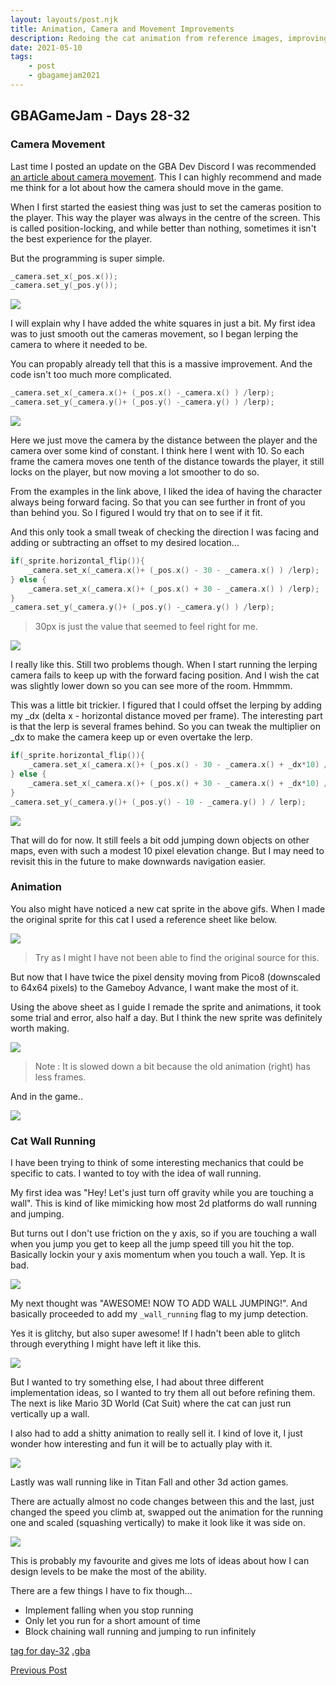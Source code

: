 ```yaml
---
layout: layouts/post.njk
title: Animation, Camera and Movement Improvements
description: Redoing the cat animation from reference images, improving how the camera follows our cat hero and introducing a new movement mechanic
date: 2021-05-10
tags:
    - post
    - gbagamejam2021
---
```


>
## GBAGameJam - Days 28-32

### Camera Movement

Last time I posted an update on the GBA Dev Discord I was recommended [an article about camera movement](https://www.gamasutra.com/blogs/ItayKeren/20150511/243083/Scroll_Back_The_Theory_and_Practice_of_Cameras_in_SideScrollers.php?print=1). This I can highly recommend and made me think for a lot about how the camera should move in the game.

When I first started the easiest thing was just to set the cameras position to the player. This way the player was always in the centre of the screen. This is called position-locking, and while better than nothing, sometimes it isn't the best experience for the player.

But the programming is super simple.

``` cpp
_camera.set_x(_pos.x());
_camera.set_y(_pos.y());
```

![](/img/position-locking.gif)

I will explain why I have added the white squares in just a bit. My first idea was to just smooth out the cameras movement, so I began lerping the camera to where it needed to be.

You can propably already tell that this is a massive improvement. And the code isn't too much more complicated.

``` cpp
_camera.set_x(_camera.x()+ (_pos.x() -_camera.x() ) /lerp);
_camera.set_y(_camera.y()+ (_pos.y() -_camera.y() ) /lerp);
```

![](/img/lerp-position-lock.gif)

Here we just move the camera by the distance between the player and the camera over some kind of constant. I think here I went with 10. So each frame the camera moves one tenth of the distance towards the player, it still locks on the player, but now moving a lot smoother to do so.

From the examples in the link above, I liked the idea of having the character always being forward facing. So that you can see further in front of you than behind you. So I figured I would try that on to see if it fit.

And this only took a small tweak of checking the direction I was facing and adding or subtracting an offset to my desired location...

``` cpp
if(_sprite.horizontal_flip()){
    _camera.set_x(_camera.x()+ (_pos.x() - 30 - _camera.x() ) /lerp);
} else {
    _camera.set_x(_camera.x()+ (_pos.x() + 30 - _camera.x() ) /lerp);
} 
_camera.set_y(_camera.y()+ (_pos.y() -_camera.y() ) /lerp);
``` 
> 30px is just the value that seemed to feel right for me.

![](/img/lerp-forward-facing.gif)

I really like this. Still two problems though. When I start running the lerping camera fails to keep up with the forward facing position. And I wish the cat was slightly lower down so you can see more of the room. Hmmmm.


This was a little bit trickier. I figured that I could offset the lerping by adding my _dx (delta x - horizontal distance moved per frame). The interesting part is that the lerp is several frames behind. So you can tweak the multiplier on _dx to make the camera keep up or even overtake the lerp.

``` cpp
if(_sprite.horizontal_flip()){
    _camera.set_x(_camera.x()+ (_pos.x() - 30 - _camera.x() + _dx*10) / lerp);
} else {
    _camera.set_x(_camera.x()+ (_pos.x() + 30 - _camera.x() + _dx*10) / lerp);
}
_camera.set_y(_camera.y()+ (_pos.y() - 10 - _camera.y() ) / lerp);
``` 

![](/img/forward-facing-momentum.gif)

That will do for now. It still feels a bit odd jumping down objects on other maps, even with such a modest 10 pixel elevation change. But I may need to revisit this in the future to make downwards navigation easier.

### Animation

You also might have noticed a new cat sprite in the above gifs. When I made the original sprite for this cat I used a reference sheet like below.

![](/img/cat-reference.jpg)

> Try as I might I have not been able to find the original source for this.


But now that I have twice the pixel density moving from Pico8 (downscaled to 64x64 pixels) to the Gameboy Advance, I want make the most of it.

Using the above sheet as I guide I remade the sprite and animations, it took some trial and error, also half a day. But I think the new sprite was definitely worth making.

![](/img/cat-animation.gif)

> Note : It is slowed down a bit because the old animation (right) has less frames.

And in the game..

![](/img/cat-new-animation.gif)

### Cat Wall Running

I have been trying to think of some interesting mechanics that could be specific to cats. I wanted to toy with the idea of wall running. 

My first idea was "Hey! Let's just turn off gravity while you are touching a wall". This is kind of like mimicking how most 2d platforms do wall running and jumping.

But turns out I don't use friction on the y axis, so if you are touching a wall when you jump you get to keep all the jump speed till you hit the top. Basically lockin your y axis momentum when you touch a wall. Yep. It is bad.

![](/img/wall-run-1.gif)

My next thought was "AWESOME! NOW TO ADD WALL JUMPING!". And basically proceeded to add my `_wall_running` flag to my jump detection.

Yes it is glitchy, but also super awesome! If I hadn't been able to glitch through everything I might have left it like this.

![](/img/wall-run-2.gif)

But I wanted to try something else, I had about three different implementation ideas, so I wanted to try them all out before refining them. The next is like Mario 3D World (Cat Suit) where the cat can just run vertically up a wall.

I also had to add a shitty animation to really sell it. I kind of love it,  I just wonder how interesting and fun it will be to actually play with it.

![](/img/wall-run-4.gif)

Lastly was wall running like in Titan Fall and other 3d action games.

There are actually almost no code changes between this and the last, just changed the speed you climb at, swapped out the animation for the running one and scaled (squashing vertically) to make it look like it was side on.

![](/img/wall-run-5.gif)

This is probably my favourite and gives me lots of ideas about how I can design levels to be make the most of the ability.

There are a few things I have to fix though...

+ Implement falling when you stop running
+ Only let you run for a short amount of time
+ Block chaining wall running and jumping to run infinitely

[tag for day-32](https://github.com/foopod/gbaGamejam2021/releases/tag/day-32) [.gba](https://github.com/foopod/gbaGamejam2021/releases/download/day-32/feline-day32.gba)


[Previous Post](/post/day-27)